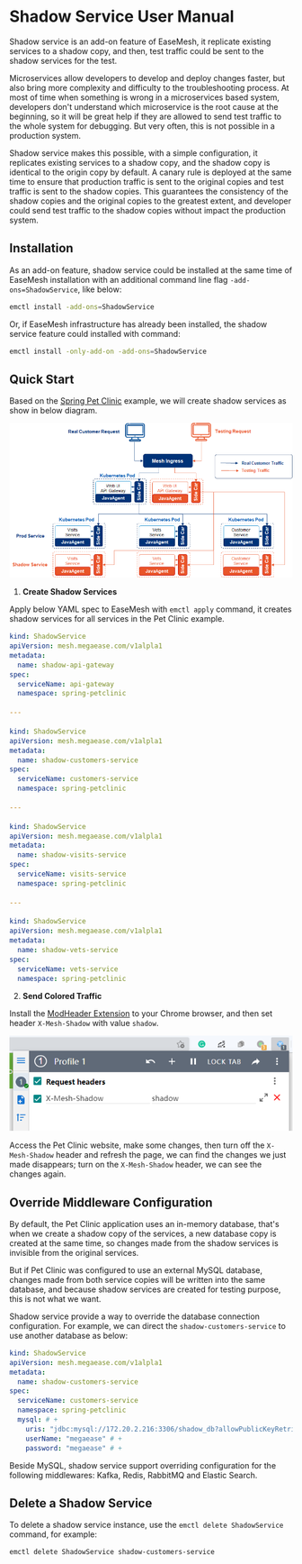 # Shadow Service User Manual

Shadow service is an add-on feature of EaseMesh, it replicate existing services to a shadow copy, and then, test traffic could be sent to the shadow services for the test.

Microservices allow developers to develop and deploy changes faster, but also bring more complexity and difficulty to the troubleshooting process. At most of time when something is wrong in a microservices based system, developers don't understand which microservice is the root cause at the beginning, so it will be great help if they are allowed to send test traffic to the whole system for debugging. But very often, this is not possible in a production system.

Shadow service makes this possible, with a simple configuration, it replicates existing services to a shadow copy, and the shadow copy is identical to the origin copy by default. A canary rule is deployed at the same time to ensure that production traffic is sent to the original copies and test traffic is sent to the shadow copies. This guarantees the consistency of the shadow copies and the original copies to the greatest extent, and developer could send test traffic to the shadow copies without impact the production system.

## Installation

As an add-on feature, shadow service could be installed at the same time of EaseMesh installation with an additional command line flag `-add-ons=ShadowService`, like below:

```bash
emctl install -add-ons=ShadowService
```

Or, if EaseMesh infrastructure has already been installed, the shadow service feature could installed with command:

```bash
emctl install -only-add-on -add-ons=ShadowService
```

## Quick Start

Based on the [Spring Pet Clinic](../README.md#71-start-petclinic-in-easemesh) example, we will create shadow services as show in below diagram.

![shadow-service](./../imgs/shadow-service.png)

1. **Create Shadow Services**

Apply below YAML spec to EaseMesh with `emctl apply` command, it creates shadow services for all services in the Pet Clinic example.

```yaml
kind: ShadowService
apiVersion: mesh.megaease.com/v1alpla1
metadata:
  name: shadow-api-gateway
spec:
  serviceName: api-gateway
  namespace: spring-petclinic

---

kind: ShadowService
apiVersion: mesh.megaease.com/v1alpla1
metadata:
  name: shadow-customers-service
spec:
  serviceName: customers-service
  namespace: spring-petclinic

---

kind: ShadowService
apiVersion: mesh.megaease.com/v1alpla1
metadata:
  name: shadow-visits-service
spec:
  serviceName: visits-service
  namespace: spring-petclinic

---

kind: ShadowService
apiVersion: mesh.megaease.com/v1alpla1
metadata:
  name: shadow-vets-service
spec:
  serviceName: vets-service
  namespace: spring-petclinic
```

2. **Send Colored Traffic**

Install the [ModHeader Extension](https://chrome.google.com/webstore/detail/modheader/idgpnmonknjnojddfkpgkljpfnnfcklj?hl=en) to your Chrome browser, and then set header `X-Mesh-Shadow` with value `shadow`.

![plugin](../imgs/shadow-canary.png)

Access the Pet Clinic website, make some changes, then turn off the `X-Mesh-Shadow` header and refresh the page, we can find the changes we just made disappears; turn on the `X-Mesh-Shadow` header, we can see the changes again.

## Override Middleware Configuration

By default, the Pet Clinic application uses an in-memory database, that's when we create a shadow copy of the services, a new database copy is created at the same time, so changes made from the shadow services is invisible from the original services.

But if Pet Clinic was configured to use an external MySQL database, changes made from both service copies will be written into the same database, and because shadow services are created for testing purpose, this is not what we want.

Shadow service provide a way to override the database connection configuration. For example, we can direct the `shadow-customers-service` to use another database as below:

```yaml
kind: ShadowService
apiVersion: mesh.megaease.com/v1alpla1
metadata:
  name: shadow-customers-service
spec:
  serviceName: customers-service
  namespace: spring-petclinic
  mysql: # +
    uris: "jdbc:mysql://172.20.2.216:3306/shadow_db?allowPublicKeyRetrieval=true&useUnicode=true&characterEncoding=utf-8&useSSL=false&serverTimezone=UTC&verifyServerCertificate=false" # +
    userName: "megaease" # +
    password: "megaease" # +
```

Beside MySQL, shadow service support overriding configuration for the following middlewares: Kafka, Redis, RabbitMQ and Elastic Search.

## Delete a Shadow Service

To delete a shadow service instance, use the `emctl delete ShadowService` command, for example:

```
emctl delete ShadowService shadow-customers-service
```
